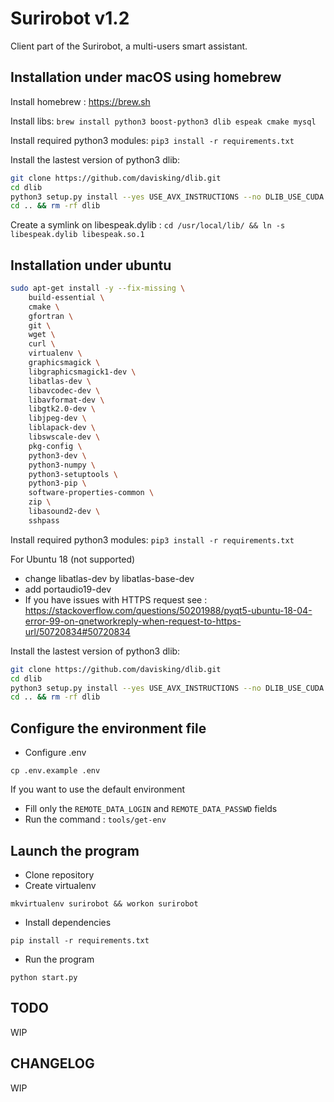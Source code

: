 # Surirobot v1.2

Client part of the Surirobot, a multi-users smart assistant.

## Installation under macOS using homebrew

Install homebrew : https://brew.sh

Install libs: `brew install python3 boost-python3 dlib espeak cmake mysql`

Install required python3 modules: `pip3 install -r requirements.txt`

Install the lastest version of python3 dlib:

```bash
git clone https://github.com/davisking/dlib.git
cd dlib
python3 setup.py install --yes USE_AVX_INSTRUCTIONS --no DLIB_USE_CUDA
cd .. && rm -rf dlib
```
Create a symlink on libespeak.dylib :
`cd /usr/local/lib/ && ln -s libespeak.dylib libespeak.so.1`

## Installation under ubuntu

```bash
sudo apt-get install -y --fix-missing \
    build-essential \
    cmake \
    gfortran \
    git \
    wget \
    curl \
    virtualenv \
    graphicsmagick \
    libgraphicsmagick1-dev \
    libatlas-dev \
    libavcodec-dev \
    libavformat-dev \
    libgtk2.0-dev \
    libjpeg-dev \
    liblapack-dev \
    libswscale-dev \
    pkg-config \
    python3-dev \
    python3-numpy \
    python3-setuptools \
    python3-pip \
    software-properties-common \
    zip \
    libasound2-dev \
    sshpass
```

Install required python3 modules: `pip3 install -r requirements.txt`

For Ubuntu 18 (not supported)
- change libatlas-dev by libatlas-base-dev
- add portaudio19-dev
- If you have issues with HTTPS request see : https://stackoverflow.com/questions/50201988/pyqt5-ubuntu-18-04-error-99-on-qnetworkreply-when-request-to-https-url/50720834#50720834

Install the lastest version of python3 dlib:

```bash
git clone https://github.com/davisking/dlib.git
cd dlib
python3 setup.py install --yes USE_AVX_INSTRUCTIONS --no DLIB_USE_CUDA
cd .. && rm -rf dlib
```
## Configure the environment file
* Configure .env 
```shell
cp .env.example .env
```
If you want to use the default environment
- Fill only the ```REMOTE_DATA_LOGIN```  and ```REMOTE_DATA_PASSWD``` fields
- Run the command : ```tools/get-env```

## Launch the program 

* Clone repository 
* Create virtualenv
```shell
mkvirtualenv surirobot && workon surirobot
```

* Install dependencies
```shell
pip install -r requirements.txt
```

* Run the program
```shell
python start.py
```


## TODO
WIP
## CHANGELOG
WIP
